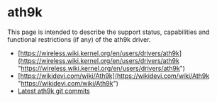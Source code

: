 # ath9k

This page is intended to describe the support status, capabilities and functional restrictions (if any) of the ath9k driver.

- [https://wireless.wiki.kernel.org/en/users/drivers/ath9k](https://wireless.wiki.kernel.org/en/users/drivers/ath9k "https://wireless.wiki.kernel.org/en/users/drivers/ath9k")
- [https://wikidevi.com/wiki/Ath9k](https://wikidevi.com/wiki/Ath9k "https://wikidevi.com/wiki/Ath9k")
- [Latest ath9k git commits](https://git.openwrt.org/?p=openwrt%2Fopenwrt.git&a=search&h=HEAD&st=commit&s=ath9k "https://git.openwrt.org/?p=openwrt%2Fopenwrt.git&a=search&h=HEAD&st=commit&s=ath9k")
